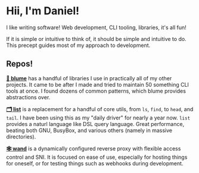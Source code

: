 # Hii, I'm Daniel!

I like writing software! Web development, CLI tooling, libraries, it's all fun!

If it is simple or intuitive to think of, it should be simple and intuitive to do. This precept guides most of my approach to development.

## Repos!
**[:cherry_blossom: blume](../../../blume)** has a handful of libraries I use in practically all of my other projects. It came to be after I made and tried to maintain 50 something CLI tools at once. I found dozens of common patterns, which blume provides abstractions over.

**[:card_index_dividers: list](../../../list)** is a replacement for a handful of core utils, from `ls`, `find`, to `head`, and `tail`. I have been using this as my "daily driver" for nearly a year now. `list` provides a naturl language like DSL query language. Great performance, beating both GNU, BusyBox, and various others (namely in massive directories).

**[:spider_web: wand](../../../wand)** is a dynamically configured reverse proxy with flexible access control and SNI. It is focused on ease of use, especially for hosting things for oneself, or for testing things such as webhooks during development.
